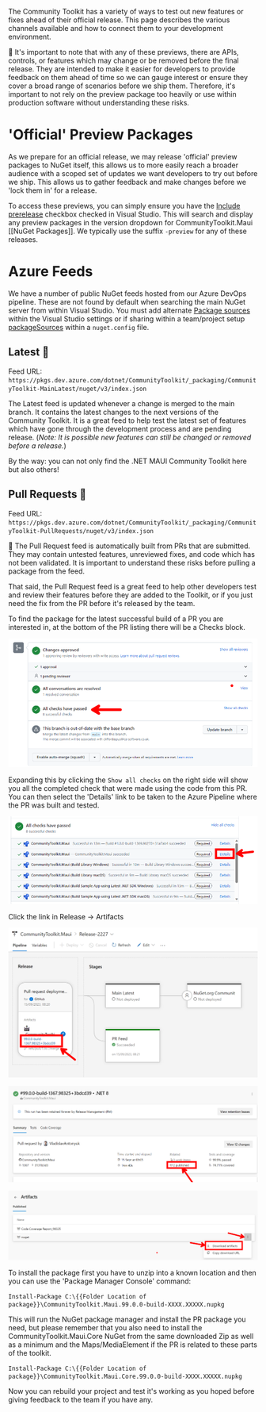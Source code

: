 The Community Toolkit has a variety of ways to test out new features or fixes ahead of their official release. This page describes the various channels available and how to connect them to your development environment.

🚨 It's important to note that with any of these previews, there are APIs, controls, or features which may change or be removed before the final release. They are intended to make it easier for developers to provide feedback on them ahead of time so we can gauge interest or ensure they cover a broad range of scenarios before we ship them. Therefore, it's important to not rely on the preview package too heavily or use within production software without understanding these risks.

# 'Official' Preview Packages

As we prepare for an official release, we may release 'official' preview packages to NuGet itself, this allows us to more easily reach a broader audience with a scoped set of updates we want developers to try out before we ship. This allows us to gather feedback and make changes before we 'lock them in' for a release.

To access these previews, you can simply ensure you have the [Include prerelease](https://docs.microsoft.com/nuget/create-packages/prerelease-packages#installing-and-updating-pre-release-packages) checkbox checked in Visual Studio. This will search and display any preview packages in the version dropdown for CommunityToolkit.Maui [[NuGet Packages]]. We typically use the suffix `-preview` for any of these releases.

# Azure Feeds

We have a number of public NuGet feeds hosted from our Azure DevOps pipeline. These are not found by default when searching the main NuGet server from within Visual Studio. You must add alternate [Package sources](https://docs.microsoft.com/nuget/consume-packages/install-use-packages-visual-studio#package-sources) within the Visual Studio settings or if sharing within a team/project setup [packageSources](https://docs.microsoft.com/nuget/reference/nuget-config-file#packagesources) within a `nuget.config` file.

## Latest 🌙

Feed URL: `https://pkgs.dev.azure.com/dotnet/CommunityToolkit/_packaging/CommunityToolkit-MainLatest/nuget/v3/index.json`

The Latest feed is updated whenever a change is merged to the main branch. It contains the latest changes to the next versions of the Community Toolkit. It is a great feed to help test the latest set of features which have gone through the development process and are pending release. (_Note: It is possible new features can still be changed or removed before a release._)

By the way: you can not only find the .NET MAUI Community Toolkit here but also others!

## Pull Requests 🚧

Feed URL: `https://pkgs.dev.azure.com/dotnet/CommunityToolkit/_packaging/CommunityToolkit-PullRequests/nuget/v3/index.json`

🚨 The Pull Request feed is automatically built from PRs that are submitted. They may contain untested features, unreviewed fixes, and code which has not been validated. It is important to understand these risks before pulling a package from the feed.

That said, the Pull Request feed is a great feed to help other developers test and review their features before they are added to the Toolkit, or if you just need the fix from the PR before it's released by the team.

To find the package for the latest successful build of a PR you are interested in, at the bottom of the PR listing there will be a Checks block.

![Checks Block](images/Checks-Block.png)

Expanding this by clicking the `Show all checks` on the right side will show you all the completed check that were made using the code from this PR.  You can then select the 'Details' link to be taken to the Azure Pipeline where the PR was built and tested.

![Expanded PR Checks with Build Number](images/Preview-Packages-PR-Checks.png)

Click the link in Release -> Artifacts

![Link to Release Artifacts](images/ReleaseArtifacts.png)

![Click the link to the Published Files](images/PublishedFiles.png)

![Download Artifacts](images/DownloadArtifacts.png)

To install the package first you have to unzip into a known location and then you can use the 'Package Manager Console' command:

    Install-Package C:\{{Folder Location of package}}\CommunityToolkit.Maui.99.0.0-build-XXXX.XXXXX.nupkg

This will run the NuGet package manager and install the PR package you need, but please remember that you also need to install the CommunityToolkit.Maui.Core NuGet from the same downloaded Zip as well as a minimum and the Maps/MediaElement if the PR is related to these parts of the toolkit.

    Install-Package C:\{{Folder Location of package}}\CommunityToolkit.Maui.Core.99.0.0-build-XXXX.XXXXX.nupkg

Now you can rebuild your project and test it's working as you hoped before giving feedback to the team if you have any.